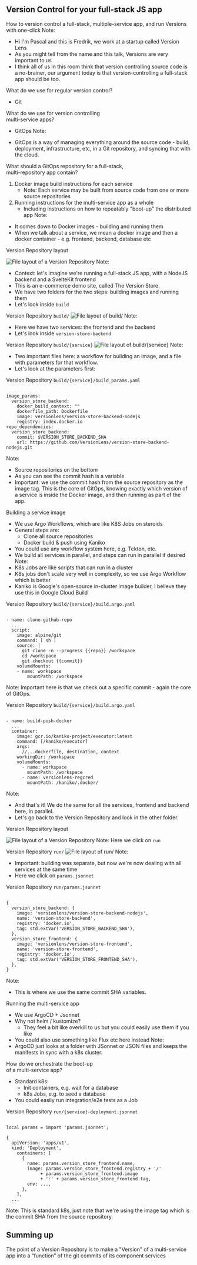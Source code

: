 ## Version Control for your full-stack JS app
How to version control a full-stack, multiple-service app, and run Versions with one-click
Note:
- Hi I'm Pascal and this is Fredrik, we work at a startup called Version Lens
- As you might tell from the name and this talk, Versions are very important to us
- I think all of us in this room think that version controlling source code is a no-brainer, our argument today is that version-controlling a full-stack app should be too.



What do we use for regular version control?
* Git <!-- .element: class="fragment" style="text-align: left;" -->

What do we use for version controlling <br/>multi-service apps? <!-- .element: class="fragment" -->
* GitOps <!-- .element: class="fragment" -->
Note:
- GitOps is a way of managing everything around the source code - build, deployment, infrastructure, etc, in a Git repository, and syncing that with the cloud.



What should a GitOps repository for a full-stack, <br/>multi-repository app contain?
1. Docker image build instructions for each service <!-- .element: class="fragment" -->
    - Note: Each service may be built from source code from one or more source repositories
1. Running instructions for the multi-service app as a whole <!-- .element: class="fragment" -->
    - Including instructions on how to repeatably "boot-up" the distributed app
Note:
- It comes down to Docker images - building and running them
- When we talk about a service, we mean a docker image and then a docker container - e.g. frontend, backend, database etc


Version Repository layout

![File layout of a Version Repository](/images/version-repo-layout.png "Version Repository Layout")
Note: 
- Context: let's imagine we're running a full-stack JS app, with a NodeJS backend and a SvelteKit frontend
- This is an e-commerce demo site, called The Version Store.
- We have two folders for the two steps: building images and running them
- Let's look inside `build`


Version Repository `build/`
![File layout of build/](/images/version-repo-build.png "Version Repository build/")
Note: 
- Here we have two services: the frontend and the backend
- Let's look inside `version-store-backend`


Version Repository `build/{service}`
![File layout of build/{service}](/images/version-repo-build-backend.png "Version Repository build/{service}")
Note: 
- Two important files here: a workflow for building an image, and a file with parameters for that workflow.
- Let's look at the parameters first:


Version Repository `build/{service}/build_params.yaml`
<pre><code data-trim data-noescape>
image_params:
  version_store_backend:
    docker_build_context: ""
    dockerfile_path: Dockerfile
    image: versionlens/version-store-backend-nodejs
    registry: index.docker.io
repo_dependencies:
  version_store_backend:
    commit: $VERSION_STORE_BACKEND_SHA
    url: https://github.com/VersionLens/version-store-backend-nodejs.git
</code></pre>
Note: 
- Source repositories on the bottom
- As you can see the commit hash is a variable
- Important: we use the commit hash from the source repository as the image tag. This is the core of GitOps, knowing exactly which version of a service is inside the Docker image, and then running as part of the app.


Building a service image
- We use Argo Workflows, which are like K8S Jobs on steroids <!-- .element: class="fragment" -->
- General steps are: <!-- .element: class="fragment" -->
  - Clone all source repositories
  - Docker build & push using Kaniko
- You could use any workflow system here, e.g. Tekton, etc. <!-- .element: class="fragment" -->
- We build all services in parallel, and steps can run in parallel if desired <!-- .element: class="fragment" -->
Note:
- K8s Jobs are like scripts that can run in a cluster
- K8s jobs don't scale very well in complexity, so we use Argo Workflow which is better
- Kaniko is Google's open-source in-cluster image builder, I believe they use this in Google Cloud Build


Version Repository `build/{service}/build.argo.yaml`

<pre><code data-trim data-noescape>
- name: clone-github-repo
  ...
  script:
    image: alpine/git
    command: [ sh ]
    source: |
      git clone -n --progress {{repo}} /workspace
      cd /workspace
      git checkout {{commit}}
    volumeMounts:
    - name: workspace
        mountPath: /workspace
</code></pre>
Note: Important here is that we check out a specific commit - again the core of GitOps.


Version Repository `build/{service}/build.argo.yaml`

<pre><code data-trim data-noescape>
- name: build-push-docker
  ...
  container:
    image: gcr.io/kaniko-project/executor:latest
    command: [/kaniko/executor]
    args:
      //...dockerfile, destination, context
    workingDir: /workspace
    volumeMounts:
      - name: workspace
        mountPath: /workspace
      - name: versionlens-regcred
        mountPath: /kaniko/.docker/
</code></pre>
Note:
- And that's it! We do the same for all the services, frontend and backend here, in parallel.
- Let's go back to the Version Repository and look in the other folder.



Version Repository layout

![File layout of a Version Repository](/images/version-repo-layout.png "Version Repository Layout")
Note: Here we click on `run`


Version Repository `run/`
![File layout of run/](/images/version-repo-run.png "Version Repository run/")
Note: 
- Important: building was separate, but now we're now dealing with all services at the same time
- Here we click on `params.jsonnet`


Version Repository `run/params.jsonnet`
<pre><code data-trim data-noescape>
{
  version_store_backend: {
    image: 'versionlens/version-store-backend-nodejs',
    name: 'version-store-backend',
    registry: 'docker.io',
    tag: std.extVar('VERSION_STORE_BACKEND_SHA'),
  },
  version_store_frontend: {
    image: 'versionlens/version-store-frontend',
    name: 'version-store-frontend',
    registry: 'docker.io',
    tag: std.extVar('VERSION_STORE_FRONTEND_SHA'),
  },
}
</code></pre>
Note: 
- This is where we use the same commit SHA variables.


Running the multi-service app
- We use ArgoCD + Jsonnet <!-- .element: class="fragment" -->
- Why not helm / kustomize? <!-- .element: class="fragment" -->
    - They feel a bit like overkill to us but you could easily use them if you like
- You could also use something like Flux etc here instead <!-- .element: class="fragment" -->
Note:
- ArgoCD just looks at a folder with JSonnet or JSON files and keeps the manifests in sync with a k8s cluster.


How do we orchestrate the boot-up<br/> of a multi-service app?
- Standard k8s: <!-- .element: class="fragment" -->
    - Init containers, e.g. wait for a database
    - k8s Jobs, e.g. to seed a database
- You could easily run integration/e2e tests as a Job <!-- .element: class="fragment" -->


Version Repository `run/{service}-deployment.jsonnet`

<pre><code data-trim data-noescape>
local params = import 'params.jsonnet';

{
  apiVersion: 'apps/v1',
  kind: 'Deployment',
    containers: [
      {
        name: params.version_store_frontend.name,
        image: params.version_store_frontend.registry + '/' 
             + params.version_store_frontend.image 
             + ':' + params.version_store_frontend.tag,
        env: ...,
      },
    ],
  ...
</code></pre>
Note: This is standard k8s, just note that we're using the image tag which is the commit SHA from the source repository.



## Summing up 

The point of a Version Repository is to make a "Version" of a multi-service app into a “function” of the git commits of its component services
